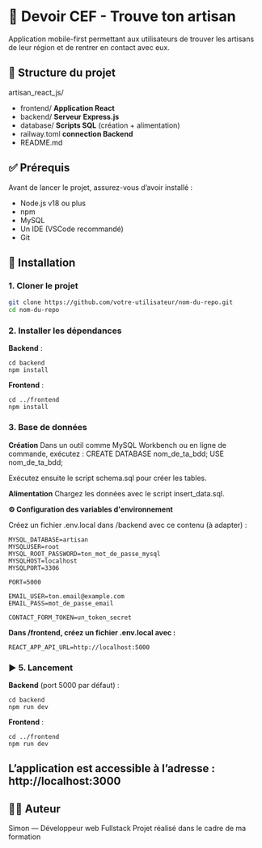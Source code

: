 # 🎲 Devoir CEF - Trouve ton artisan
Application mobile-first permettant aux utilisateurs de trouver les artisans de leur région et de rentrer en contact avec eux.


## 📁 Structure du projet

artisan_react_js/
- frontend/  **Application React**
- backend/  **Serveur Express.js**
- database/  **Scripts SQL** (création + alimentation)
- railway.toml **connection Backend**
- README.md


## ✅ Prérequis
Avant de lancer le projet, assurez-vous d’avoir installé :

- Node.js v18 ou plus
- npm
- MySQL
- Un IDE (VSCode recommandé)
- Git


## 🚀 Installation

### 1. Cloner le projet
``` bash
git clone https://github.com/votre-utilisateur/nom-du-repo.git
cd nom-du-repo
```

### 2. Installer les dépendances
**Backend** :
```
cd backend
npm install
```
**Frontend** :
```
cd ../frontend
npm install
```

### 3. Base de données

**Création**
Dans un outil comme MySQL Workbench ou en ligne de commande, exécutez :
CREATE DATABASE nom_de_ta_bdd;
USE nom_de_ta_bdd;

Exécutez ensuite le script schema.sql pour créer les tables.

**Alimentation**
Chargez les données avec le script insert_data.sql.

**⚙️ Configuration des variables d'environnement**

Créez un fichier .env.local dans /backend avec ce contenu (à adapter) :

```
MYSQL_DATABASE=artisan
MYSQLUSER=root
MYSQL_ROOT_PASSWORD=ton_mot_de_passe_mysql
MYSQLHOST=localhost
MYSQLPORT=3306

PORT=5000

EMAIL_USER=ton.email@example.com
EMAIL_PASS=mot_de_passe_email

CONTACT_FORM_TOKEN=un_token_secret
```

**Dans /frontend, créez un fichier .env.local avec :**

```
REACT_APP_API_URL=http://localhost:5000
```

### ▶️ 5. Lancement
**Backend** (port 5000 par défaut) :
```
cd backend
npm run dev
```

**Frontend** :
```
cd ../frontend
npm run dev
```

## L’application est accessible à l’adresse : http://localhost:3000

## 👨‍💻 Auteur
Simon — Développeur web Fullstack
Projet réalisé dans le cadre de ma formation

